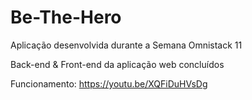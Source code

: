 # Be-The-Hero
Aplicação desenvolvida durante a Semana Omnistack 11

Back-end & Front-end da aplicação web concluídos

Funcionamento: https://youtu.be/XQFiDuHVsDg

